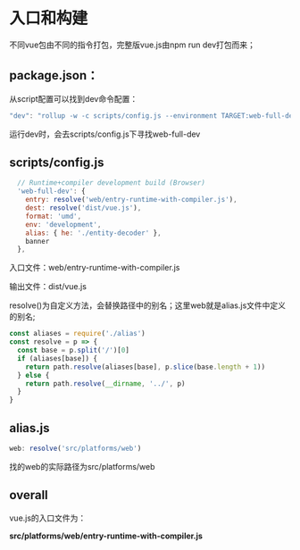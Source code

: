 # 入口和构建

不同vue包由不同的指令打包，完整版vue.js由npm run dev打包而来；

## package.json：

从script配置可以找到dev命令配置：

```js
"dev": "rollup -w -c scripts/config.js --environment TARGET:web-full-dev",
```

运行dev时，会去scripts/config.js下寻找web-full-dev

## scripts/config.js

```js
  // Runtime+compiler development build (Browser)
  'web-full-dev': {
    entry: resolve('web/entry-runtime-with-compiler.js'),
    dest: resolve('dist/vue.js'),
    format: 'umd',
    env: 'development',
    alias: { he: './entity-decoder' },
    banner
  },
```

入口文件：web/entry-runtime-with-compiler.js

输出文件：dist/vue.js

resolve()为自定义方法，会替换路径中的别名；这里web就是alias.js文件中定义的别名;

```js
const aliases = require('./alias')
const resolve = p => {
  const base = p.split('/')[0]
  if (aliases[base]) {
    return path.resolve(aliases[base], p.slice(base.length + 1))
  } else {
    return path.resolve(__dirname, '../', p)
  }
}
```

## alias.js

```js
web: resolve('src/platforms/web')
```

找的web的实际路径为src/platforms/web

## overall

vue.js的入口文件为：

**src/platforms/web/entry-runtime-with-compiler.js**
